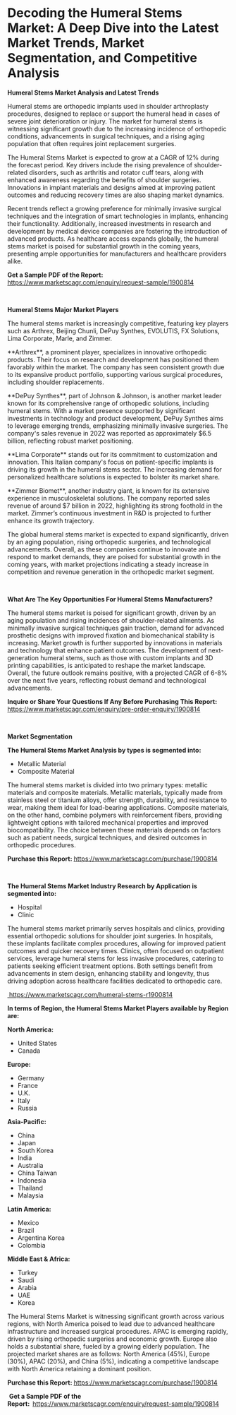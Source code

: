 <p><h1>Decoding the Humeral Stems Market: A Deep Dive into the Latest Market Trends, Market Segmentation, and Competitive Analysis</h1></p><p><strong>Humeral Stems Market Analysis and Latest Trends</strong></p>
<p><p>Humeral stems are orthopedic implants used in shoulder arthroplasty procedures, designed to replace or support the humeral head in cases of severe joint deterioration or injury. The market for humeral stems is witnessing significant growth due to the increasing incidence of orthopedic conditions, advancements in surgical techniques, and a rising aging population that often requires joint replacement surgeries.</p><p>The Humeral Stems Market is expected to grow at a CAGR of 12% during the forecast period. Key drivers include the rising prevalence of shoulder-related disorders, such as arthritis and rotator cuff tears, along with enhanced awareness regarding the benefits of shoulder surgeries. Innovations in implant materials and designs aimed at improving patient outcomes and reducing recovery times are also shaping market dynamics.</p><p>Recent trends reflect a growing preference for minimally invasive surgical techniques and the integration of smart technologies in implants, enhancing their functionality. Additionally, increased investments in research and development by medical device companies are fostering the introduction of advanced products. As healthcare access expands globally, the humeral stems market is poised for substantial growth in the coming years, presenting ample opportunities for manufacturers and healthcare providers alike.</p></p>
<p><strong>Get a Sample PDF of the Report:&nbsp;</strong> <a href="https://www.marketscagr.com/enquiry/request-sample/1900814?utm_campaign=3682&utm_medium=2&utm_source=Github&utm_content=ia&utm_term=16042025&utm_id=humeral-stems">https://www.marketscagr.com/enquiry/request-sample/1900814</a></p>
<p>&nbsp;</p>
<p><strong>Humeral Stems Major Market Players</strong></p>
<p><p>The humeral stems market is increasingly competitive, featuring key players such as Arthrex, Beijing Chunli, DePuy Synthes, EVOLUTIS, FX Solutions, Lima Corporate, Marle, and Zimmer. </p><p>**Arthrex**, a prominent player, specializes in innovative orthopedic products. Their focus on research and development has positioned them favorably within the market. The company has seen consistent growth due to its expansive product portfolio, supporting various surgical procedures, including shoulder replacements.</p><p>**DePuy Synthes**, part of Johnson & Johnson, is another market leader known for its comprehensive range of orthopedic solutions, including humeral stems. With a market presence supported by significant investments in technology and product development, DePuy Synthes aims to leverage emerging trends, emphasizing minimally invasive surgeries. The company's sales revenue in 2022 was reported as approximately $6.5 billion, reflecting robust market positioning.</p><p>**Lima Corporate** stands out for its commitment to customization and innovation. This Italian company's focus on patient-specific implants is driving its growth in the humeral stems sector. The increasing demand for personalized healthcare solutions is expected to bolster its market share.</p><p>**Zimmer Biomet**, another industry giant, is known for its extensive experience in musculoskeletal solutions. The company reported sales revenue of around $7 billion in 2022, highlighting its strong foothold in the market. Zimmer’s continuous investment in R&D is projected to further enhance its growth trajectory.</p><p>The global humeral stems market is expected to expand significantly, driven by an aging population, rising orthopedic surgeries, and technological advancements. Overall, as these companies continue to innovate and respond to market demands, they are poised for substantial growth in the coming years, with market projections indicating a steady increase in competition and revenue generation in the orthopedic market segment.</p></p>
<p>&nbsp;</p>
<p><strong>What Are The Key Opportunities For Humeral Stems Manufacturers?</strong></p>
<p><p>The humeral stems market is poised for significant growth, driven by an aging population and rising incidences of shoulder-related ailments. As minimally invasive surgical techniques gain traction, demand for advanced prosthetic designs with improved fixation and biomechanical stability is increasing. Market growth is further supported by innovations in materials and technology that enhance patient outcomes. The development of next-generation humeral stems, such as those with custom implants and 3D printing capabilities, is anticipated to reshape the market landscape. Overall, the future outlook remains positive, with a projected CAGR of 6-8% over the next five years, reflecting robust demand and technological advancements.</p></p>
<p><strong>Inquire or Share Your Questions If Any Before Purchasing This Report:</strong> <a href="https://www.marketscagr.com/enquiry/pre-order-enquiry/1900814?utm_campaign=3682&utm_medium=2&utm_source=Github&utm_content=ia&utm_term=16042025&utm_id=humeral-stems">https://www.marketscagr.com/enquiry/pre-order-enquiry/1900814</a></p>
<p>&nbsp;</p>
<p><strong>Market Segmentation</strong></p>
<p><strong>The Humeral Stems Market Analysis by types is segmented into:</strong></p>
<p><ul><li>Metallic Material</li><li>Composite Material</li></ul></p>
<p><p>The humeral stems market is divided into two primary types: metallic materials and composite materials. Metallic materials, typically made from stainless steel or titanium alloys, offer strength, durability, and resistance to wear, making them ideal for load-bearing applications. Composite materials, on the other hand, combine polymers with reinforcement fibers, providing lightweight options with tailored mechanical properties and improved biocompatibility. The choice between these materials depends on factors such as patient needs, surgical techniques, and desired outcomes in orthopedic procedures.</p></p>
<p><strong>Purchase this Report:&nbsp;</strong><a href="https://www.marketscagr.com/purchase/1900814?utm_campaign=3682&utm_medium=2&utm_source=Github&utm_content=ia&utm_term=16042025&utm_id=humeral-stems">https://www.marketscagr.com/purchase/1900814</a></p>
<p>&nbsp;</p>
<p><strong>The Humeral Stems Market Industry Research by Application is segmented into:</strong></p>
<p><ul><li>Hospital</li><li>Clinic</li></ul></p>
<p><p>The humeral stems market primarily serves hospitals and clinics, providing essential orthopedic solutions for shoulder joint surgeries. In hospitals, these implants facilitate complex procedures, allowing for improved patient outcomes and quicker recovery times. Clinics, often focused on outpatient services, leverage humeral stems for less invasive procedures, catering to patients seeking efficient treatment options. Both settings benefit from advancements in stem design, enhancing stability and longevity, thus driving adoption across healthcare facilities dedicated to orthopedic care.</p></p>
<p><a href="https://www.marketscagr.com/humeral-stems-r1900814?utm_campaign=3682&utm_medium=2&utm_source=Github&utm_content=ia&utm_term=16042025&utm_id=humeral-stems">&nbsp;https://www.marketscagr.com/humeral-stems-r1900814</a></p>
<p><strong>In terms of Region, the Humeral Stems Market Players available by Region are:</strong></p>
<p>
    <p> <strong> North America: </strong>
        <ul>
            <li>United States</li>
            <li>Canada</li>
        </ul>
        </p> 
    <p> <strong> Europe: </strong>
        <ul>
            <li>Germany</li>
            <li>France</li>
            <li>U.K.</li>
            <li>Italy</li>
            <li>Russia</li>
        </ul>
        </p> 
    <p> <strong> Asia-Pacific: </strong>
        <ul>
            <li>China</li>
            <li>Japan</li>
            <li>South Korea</li>
            <li>India</li>
            <li>Australia</li>
            <li>China Taiwan</li>
            <li>Indonesia</li>
            <li>Thailand</li>
            <li>Malaysia</li>
        </ul>
        </p> 
    <p> <strong> Latin America: </strong>
        <ul>
            <li>Mexico</li>
            <li>Brazil</li>
            <li>Argentina Korea</li>
            <li>Colombia</li>
        </ul>
        </p> 
    <p> <strong> Middle East & Africa: </strong>
        <ul>
            <li>Turkey</li>
            <li>Saudi</li>
            <li>Arabia</li>
            <li>UAE</li>
            <li>Korea</li>
        </ul>
    </p>
    </p>
<p><p>The Humeral Stems Market is witnessing significant growth across various regions, with North America poised to lead due to advanced healthcare infrastructure and increased surgical procedures. APAC is emerging rapidly, driven by rising orthopedic surgeries and economic growth. Europe also holds a substantial share, fueled by a growing elderly population. The projected market shares are as follows: North America (45%), Europe (30%), APAC (20%), and China (5%), indicating a competitive landscape with North America retaining a dominant position.</p></p>
<p><strong>Purchase this Report: </strong><a href="https://www.marketscagr.com/purchase/1900814?utm_campaign=3682&utm_medium=2&utm_source=Github&utm_content=ia&utm_term=16042025&utm_id=humeral-stems">https://www.marketscagr.com/purchase/1900814</a></p>
<p>&nbsp;<strong>Get a Sample PDF of the Report:&nbsp;&nbsp;</strong><a href="https://www.marketscagr.com/enquiry/request-sample/1900814?utm_campaign=3682&utm_medium=2&utm_source=Github&utm_content=ia&utm_term=16042025&utm_id=humeral-stems">https://www.marketscagr.com/enquiry/request-sample/1900814</a></p>
<p><strong></strong></p>
<p><p></p><p></p><p></p></p>